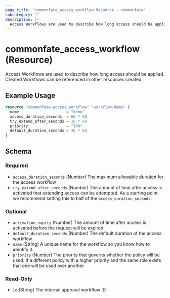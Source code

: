 ```yaml
---
page_title: "commonfate_access_workflow Resource - commonfate"
subcategory: ""
description: |-
  Access Workflows are used to describe how long access should be applied. Created Workflows can be referenced in other resources created.
---
```


# commonfate_access_workflow (Resource)

Access Workflows are used to describe how long access should be applied. Created Workflows can be referenced in other resources created.



## Example Usage

```terraform
resource "commonfate-access_workflow" "workflow-demo" {
  name                     = "demo"
  access_duration_seconds  = 60 * 60
  try_extend_after_seconds = 10 * 60
  priority                 = "100"
  default_duration_seconds = 30 * 60
}
```


<!-- schema generated by tfplugindocs -->
## Schema

### Required

- `access_duration_seconds` (Number) The maximum allowable duration for the access workflow
- `try_extend_after_seconds` (Number) The amount of time after access is activated that extending access can be attempted. As a starting point we recommend setting this to half of the `access_duration_seconds`.

### Optional

- `activation_expiry` (Number) The amount of time after access is activated before the request will be expired
- `default_duration_seconds` (Number) The default duration of the access workflow
- `name` (String) A unique name for the workflow so you know how to identify it.
- `priority` (Number) The priority that governs whether the policy will be used. If a different policy with a higher priority and the same role exists that one will be used over another.

### Read-Only

- `id` (String) The internal approval workflow ID

